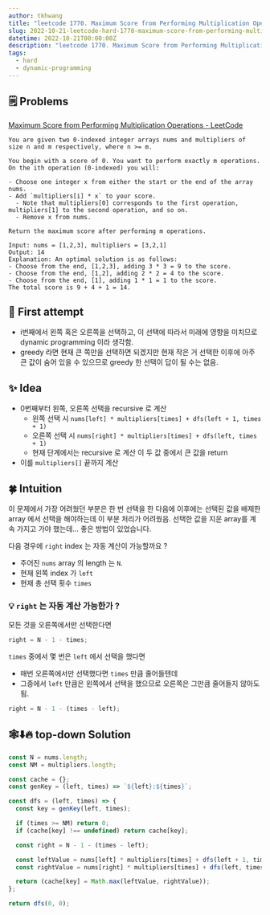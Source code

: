 ```yaml
---
author: tkhwang
title: "leetcode 1770. Maximum Score from Performing Multiplication Operations | hard | dynamic-programming"
slug: 2022-10-21-leetcode-hard-1770-maximum-score-from-performing-multiplication-operations
datetime: 2022-10-21T00:00:00Z
description: "leetcode 1770. Maximum Score from Performing Multiplication Operations | javascript | hard | dynamic-programming"
tags:
  - hard
  - dynamic-programming
---
```


## 🗒️ Problems

[Maximum Score from Performing Multiplication Operations - LeetCode](https://leetcode.com/problems/maximum-score-from-performing-multiplication-operations/)

```
You are given two 0-indexed integer arrays nums and multipliers of size n and m respectively, where n >= m.

You begin with a score of 0. You want to perform exactly m operations. On the ith operation (0-indexed) you will:

- Choose one integer x from either the start or the end of the array nums.
- Add `multipliers[i] * x` to your score.
  - Note that multipliers[0] corresponds to the first operation, multipliers[1] to the second operation, and so on.
  - Remove x from nums.

Return the maximum score after performing m operations.
```

```
Input: nums = [1,2,3], multipliers = [3,2,1]
Output: 14
Explanation: An optimal solution is as follows:
- Choose from the end, [1,2,3], adding 3 * 3 = 9 to the score.
- Choose from the end, [1,2], adding 2 * 2 = 4 to the score.
- Choose from the end, [1], adding 1 * 1 = 1 to the score.
The total score is 9 + 4 + 1 = 14.
```

## 🤔 First attempt

- i번째에서 왼쪽 혹은 오른쪽을 선택하고, 이 선택에 따라서 미래에 영향을 미치므로 dynamic programming 이라 생각함.
- greedy 라면 현재 큰 쪽만을 선택하면 되겠지만 현재 작은 거 선택한 이후에 아주 큰 값이 숨어 있을 수 있으므로 greedy 한 선택이 답이 될 수는 없음.

## ✨ Idea

- 0번째부터 왼쪽, 오른쪽 선택을 recursive 로 계산
  - 왼쪽 선택 시 `nums[left] * multipliers[times] + dfs(left + 1, times + 1)`
  - 오른쪽 선택 시 `nums[right] * multipliers[times] + dfs(left, times + 1)`
  - 현재 단계에서는 recursive 로 계산 이 두 값 중에서 큰 값을 return
- 이를 `multipliers[]` 끝까지 계산

## 🍀 Intuition

이 문제에서 가장 어려웠던 부분은 한 번 선택을 한 다음에 이후에는 선택된 값을 배제한 array 에서 선택을 해야하는데 이 부분 처리가 어려웠음. 선택한 값을 지운 array를 계속 가지고 가야 했는데... 좋은 방법이 있었습니다.

다음 경우에 `right` index 는 자동 계산이 가능할까요 ?

- 주어진 `nums` array 의 length 는 `N`.
- 현재 왼쪽 index 가 `left`
- 현재 총 선택 횟수 `times`

### 💡 `right` 는 자동 계산 가능한가 ?

모든 것을 오른쪽에서만 선택한다면

```javascript
right = N - 1 - times;
```

`times` 중에서 몇 번은 `left` 에서 선택을 했다면

- 매번 오른쪽에서만 선택했다면 `times` 만큼 줄어들텐데
- 그중에서 `left` 만큼은 왼쪽에서 선택을 했으므로 오른쪽은 그만큼 줄어들지 않아도 됨.

```javascript
right = N - 1 - (times - left);
```

## 🕸️⬇️🔥 top-down Solution

```javascript
const N = nums.length;
const NM = multipliers.length;

const cache = {};
const genKey = (left, times) => `${left}:${times}`;

const dfs = (left, times) => {
  const key = genKey(left, times);

  if (times >= NM) return 0;
  if (cache[key] !== undefined) return cache[key];

  const right = N - 1 - (times - left);

  const leftValue = nums[left] * multipliers[times] + dfs(left + 1, times + 1);
  const rightValue = nums[right] * multipliers[times] + dfs(left, times + 1);

  return (cache[key] = Math.max(leftValue, rightValue));
};

return dfs(0, 0);
```

